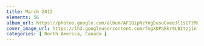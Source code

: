 ```yaml
---
title: March 2012
elements: 56
album_url: https://photos.google.com/album/AF1QipNzYngDusuGxeeJl1sGTtM0kO4WNU4O-i4XRetp
cover_image_url: https://lh3.googleusercontent.com/fegXDPaBkr9LBItzjinfOlzpbPQxDjR9IaM40A-fBXhbM3jWXWVvKe_QWrK4UVS2_LPAKYVPgXN-nhbnSxto244wf3H8Yys1i8JeHL-UVjX8fiK9E80voTZX8NqmzuQ32gMi3hlJ_1uljOjekv5zInAdjA5C-3RH8nGuzijqwIYxwunwPvDn_LM8BIbX5nK_S5VofVUy6c0qGboOvkT5RP0IT-0c7xqqxr_NRgWrliVtAncunoiTazw9fKPyECgPVKXXUaz-VLXkmHCtvKybtZps559GSD9TXIUcRdEhIDfID8BzZL9gd_jkIeh076eeukeRur0Gz4zvDmyGK67CNqZPYHmE42-lDhrrG-fbeF0cPsFqKSfuZNM1jqCph3OZhLBxrHa4hfU7B4_pOtsMmTfbHEvSbGU9uHBmoqtxcWkyHfQw_45OMbwotLRNjhVf1bplkLryuvg_011qUJyGGWldiuB-WJMSs25j6KqJJlW0WnmXp0WFwZ6L0BXIQHvqc5Yd4x172xlmKl7KMTmVu9lQzq2Hc89Dm1P46Qt3YuKpuTGnAH57NZMKVGNbs5MAhW45Lz9M8w9yyUADDxiDTcn1Jl69L5yYP2U0JIvurjSYW14955GoJ1ixHpbJowKiWyihziSLn-w1JHrP1kPthVW6=s195-p-k-no
categories: [ North America, Canada ]
---
```

